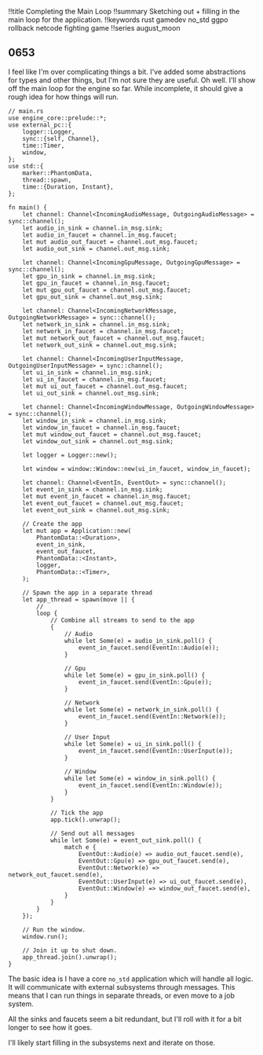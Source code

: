 !!title Completing the Main Loop
!!summary Sketching out + filling in the main loop for the application.
!!keywords rust gamedev no_std ggpo rollback netcode fighting game
!!series august_moon


## 0653 

I feel like I'm over complicating things a bit. I've added some abstractions for types and other things, but I'm not sure they are useful. Oh well. I'll show off the main loop for the engine so far. While incomplete, it should give a rough idea for how things will run.

```
// main.rs
use engine_core::prelude::*;
use external_pc::{
    logger::Logger,
    sync::{self, Channel},
    time::Timer,
    window,
};
use std::{
    marker::PhantomData,
    thread::spawn,
    time::{Duration, Instant},
};

fn main() {
    let channel: Channel<IncomingAudioMessage, OutgoingAudioMessage> = sync::channel();
    let audio_in_sink = channel.in_msg.sink;
    let audio_in_faucet = channel.in_msg.faucet;
    let mut audio_out_faucet = channel.out_msg.faucet;
    let audio_out_sink = channel.out_msg.sink;

    let channel: Channel<IncomingGpuMessage, OutgoingGpuMessage> = sync::channel();
    let gpu_in_sink = channel.in_msg.sink;
    let gpu_in_faucet = channel.in_msg.faucet;
    let mut gpu_out_faucet = channel.out_msg.faucet;
    let gpu_out_sink = channel.out_msg.sink;

    let channel: Channel<IncomingNetworkMessage, OutgoingNetworkMessage> = sync::channel();
    let network_in_sink = channel.in_msg.sink;
    let network_in_faucet = channel.in_msg.faucet;
    let mut network_out_faucet = channel.out_msg.faucet;
    let network_out_sink = channel.out_msg.sink;

    let channel: Channel<IncomingUserInputMessage, OutgoingUserInputMessage> = sync::channel();
    let ui_in_sink = channel.in_msg.sink;
    let ui_in_faucet = channel.in_msg.faucet;
    let mut ui_out_faucet = channel.out_msg.faucet;
    let ui_out_sink = channel.out_msg.sink;

    let channel: Channel<IncomingWindowMessage, OutgoingWindowMessage> = sync::channel();
    let window_in_sink = channel.in_msg.sink;
    let window_in_faucet = channel.in_msg.faucet;
    let mut window_out_faucet = channel.out_msg.faucet;
    let window_out_sink = channel.out_msg.sink;

    let logger = Logger::new();

    let window = window::Window::new(ui_in_faucet, window_in_faucet);

    let channel: Channel<EventIn, EventOut> = sync::channel();
    let event_in_sink = channel.in_msg.sink;
    let mut event_in_faucet = channel.in_msg.faucet;
    let event_out_faucet = channel.out_msg.faucet;
    let event_out_sink = channel.out_msg.sink;

    // Create the app
    let mut app = Application::new(
        PhantomData::<Duration>,
        event_in_sink,
        event_out_faucet,
        PhantomData::<Instant>,
        logger,
        PhantomData::<Timer>,
    );

    // Spawn the app in a separate thread
    let app_thread = spawn(move || {
        //
        loop {
            // Combine all streams to send to the app
            {
                // Audio
                while let Some(e) = audio_in_sink.poll() {
                    event_in_faucet.send(EventIn::Audio(e));
                }

                // Gpu
                while let Some(e) = gpu_in_sink.poll() {
                    event_in_faucet.send(EventIn::Gpu(e));
                }

                // Network
                while let Some(e) = network_in_sink.poll() {
                    event_in_faucet.send(EventIn::Network(e));
                }

                // User Input
                while let Some(e) = ui_in_sink.poll() {
                    event_in_faucet.send(EventIn::UserInput(e));
                }

                // Window
                while let Some(e) = window_in_sink.poll() {
                    event_in_faucet.send(EventIn::Window(e));
                }
            }

            // Tick the app
            app.tick().unwrap();

            // Send out all messages
            while let Some(e) = event_out_sink.poll() {
                match e {
                    EventOut::Audio(e) => audio_out_faucet.send(e),
                    EventOut::Gpu(e) => gpu_out_faucet.send(e),
                    EventOut::Network(e) => network_out_faucet.send(e),
                    EventOut::UserInput(e) => ui_out_faucet.send(e),
                    EventOut::Window(e) => window_out_faucet.send(e),
                }
            }
        }
    });

    // Run the window.
    window.run();

    // Join it up to shut down.
    app_thread.join().unwrap();
}
```

The basic idea is I have a core `no_std` application which will handle all logic. It will communicate with external subsystems through messages. This means that I can run things in separate threads, or even move to a job system.

All the sinks and faucets seem a bit redundant, but I'll roll with it for a bit longer to see how it goes. 

I'll likely start filling in the subsystems next and iterate on those.